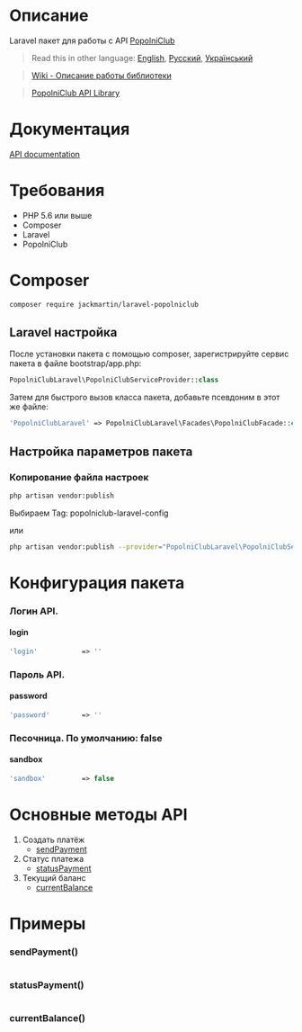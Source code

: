 # Описание

Laravel пакет для работы c API [PopolniClub](https://popolni.club/)

> Read this in other language: [English](README.en.md), [Русский](README.md), [Український](README.ua.md)

> [Wiki - Описание работы библиотеки](https://github.com/martinjack/popolniclub/wiki)

> [PopolniClub API Library](https://github.com/martinjack/popolniclub)

# Документация

[API documentation](https://popolni.club/api.pdf)

# Требования

* PHP 5.6 или выше
* Composer
* Laravel
* PopolniClub

# Composer
```bash
composer require jackmartin/laravel-popolniclub
```

## Laravel настройка

После установки пакета с помощью composer, зарегистрируйте сервис пакета в файле bootstrap/app.php:
```php
PopolniClubLaravel\PopolniClubServiceProvider::class
```

Затем для быстрого вызов класса пакета, добавьте псевдоним в этот же файле:
```php
'PopolniClubLaravel' => PopolniClubLaravel\Facades\PopolniClubFacade::class,
```

## Настройка параметров пакета

### Копирование файла настроек
```sh
php artisan vendor:publish
```
Выбираем Tag: popolniclub-laravel-config

или
```sh
php artisan vendor:publish --provider="PopolniClubLaravel\PopolniClubServiceProvider" --tag="popolniclub-laravel-config"
```

# Конфигурация пакета

### Логин API.
#### login
```php
'login'           => ''
```
### Пароль API.
#### password
```php
'password'        => ''
```
### Песочница. По умолчанию: false
#### sandbox
```php
'sandbox'         => false
```

# Основные методы API

1. Создать платёж
    * [sendPayment](https://github.com/martinjack/popolniclub#sendpayment---%D0%BF%D1%80%D0%B8%D0%BC%D0%B5%D1%80-1)
2. Статус платежа
    * [statusPayment](https://github.com/martinjack/popolniclub#statuspayment---%D0%BF%D1%80%D0%B8%D0%BC%D0%B5%D1%80-1)
3. Текущий баланс
    * [currentBalance](https://github.com/martinjack/popolniclub#currentbalance)

# Примеры

### sendPayment()
```php
```

### statusPayment()
```php
```

### currentBalance()
```php
```